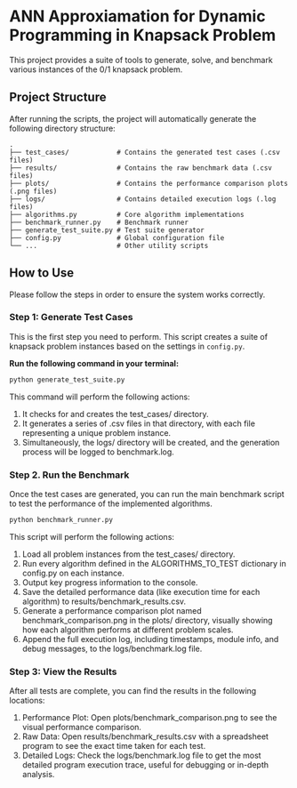 # ANN Approxiamation for Dynamic Programming in Knapsack Problem

This project provides a suite of tools to generate, solve, and benchmark various instances of the 0/1 knapsack problem.

## Project Structure

After running the scripts, the project will automatically generate the following directory structure:

```text
.
├── test_cases/            # Contains the generated test cases (.csv files)
├── results/               # Contains the raw benchmark data (.csv files)
├── plots/                 # Contains the performance comparison plots (.png files)
├── logs/                  # Contains detailed execution logs (.log files)
├── algorithms.py          # Core algorithm implementations
├── benchmark_runner.py    # Benchmark runner
├── generate_test_suite.py # Test suite generator
├── config.py              # Global configuration file
└── ...                    # Other utility scripts
```

## How to Use

Please follow the steps in order to ensure the system works correctly.

### Step 1: Generate Test Cases

This is the first step you need to perform. This script creates a suite of knapsack problem instances based on the settings in `config.py`.

**Run the following command in your terminal:**

```bash
python generate_test_suite.py
```

This command will perform the following actions:

1. It checks for and creates the test_cases/ directory.
2. It generates a series of .csv files in that directory, with each file representing a unique problem instance.
3. Simultaneously, the logs/ directory will be created, and the generation process will be logged to benchmark.log.

### Step 2. Run the Benchmark

Once the test cases are generated, you can run the main benchmark script to test the performance of the implemented algorithms.

```bash
python benchmark_runner.py
```

This script will perform the following actions:

1. Load all problem instances from the test_cases/ directory.
2. Run every algorithm defined in the ALGORITHMS_TO_TEST dictionary in config.py on each instance.
3. Output key progress information to the console.
4. Save the detailed performance data (like execution time for each algorithm) to results/benchmark_results.csv.
5. Generate a performance comparison plot named benchmark_comparison.png in the plots/ directory, visually showing how each algorithm performs at different problem scales.
6. Append the full execution log, including timestamps, module info, and debug messages, to the logs/benchmark.log file.

### Step 3: View the Results

After all tests are complete, you can find the results in the following locations:

1. Performance Plot: Open plots/benchmark_comparison.png to see the visual performance comparison.
2. Raw Data: Open results/benchmark_results.csv with a spreadsheet program to see the exact time taken for each test.
3. Detailed Logs: Check the logs/benchmark.log file to get the most detailed program execution trace, useful for debugging or in-depth analysis.